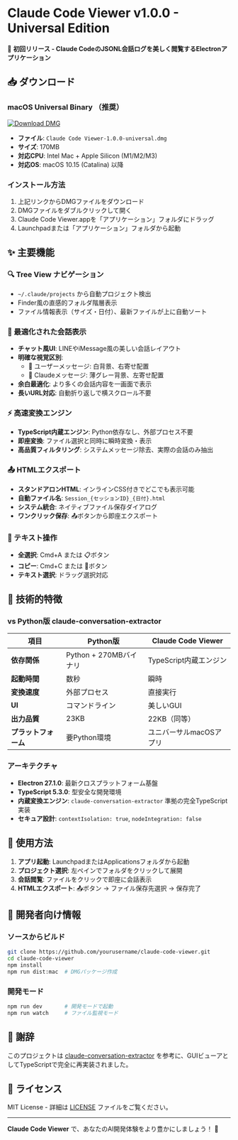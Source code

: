 # Claude Code Viewer v1.0.0 - Universal Edition

🎉 **初回リリース - Claude CodeのJSONL会話ログを美しく閲覧するElectronアプリケーション**

## 📥 ダウンロード

### macOS Universal Binary （推奨）
[![Download DMG](https://img.shields.io/badge/Download-DMG%20170MB-blue?style=for-the-badge&logo=apple)](https://github.com/yourusername/claude-code-viewer/raw/main/dist/build/Claude%20Code%20Viewer-1.0.0-universal.dmg)

- **ファイル**: `Claude Code Viewer-1.0.0-universal.dmg`
- **サイズ**: 170MB
- **対応CPU**: Intel Mac + Apple Silicon (M1/M2/M3)
- **対応OS**: macOS 10.15 (Catalina) 以降

### インストール方法
1. 上記リンクからDMGファイルをダウンロード
2. DMGファイルをダブルクリックして開く
3. Claude Code Viewer.appを「アプリケーション」フォルダにドラッグ
4. Launchpadまたは「アプリケーション」フォルダから起動

## ✨ 主要機能

### 🔍 Tree View ナビゲーション
- `~/.claude/projects` から自動プロジェクト検出
- Finder風の直感的フォルダ階層表示
- ファイル情報表示（サイズ・日付）、最新ファイルが上に自動ソート

### 💬 最適化された会話表示
- **チャット風UI**: LINEやiMessage風の美しい会話レイアウト
- **明確な視覚区別**: 
  - 👤 ユーザーメッセージ: 白背景、右寄せ配置
  - 🤖 Claudeメッセージ: 薄グレー背景、左寄せ配置
- **余白最適化**: より多くの会話内容を一画面で表示
- **長いURL対応**: 自動折り返しで横スクロール不要

### ⚡ 高速変換エンジン
- **TypeScript内蔵エンジン**: Python依存なし、外部プロセス不要
- **即座変換**: ファイル選択と同時に瞬時変換・表示
- **高品質フィルタリング**: システムメッセージ除去、実際の会話のみ抽出

### 📤 HTMLエクスポート
- **スタンドアロンHTML**: インラインCSS付きでどこでも表示可能
- **自動ファイル名**: `Session_{セッションID}_{日付}.html`
- **システム統合**: ネイティブファイル保存ダイアログ
- **ワンクリック保存**: 📤ボタンから即座エクスポート

### 🎨 テキスト操作
- **全選択**: Cmd+A または 📋ボタン
- **コピー**: Cmd+C または 📄ボタン
- **テキスト選択**: ドラッグ選択対応

## 🚀 技術的特徴

### vs Python版 claude-conversation-extractor
| 項目 | Python版 | Claude Code Viewer |
|------|----------|-------------------|
| **依存関係** | Python + 270MBバイナリ | TypeScript内蔵エンジン |
| **起動時間** | 数秒 | 瞬時 |
| **変換速度** | 外部プロセス | 直接実行 |
| **UI** | コマンドライン | 美しいGUI |
| **出力品質** | 23KB | 22KB（同等） |
| **プラットフォーム** | 要Python環境 | ユニバーサルmacOSアプリ |

### アーキテクチャ
- **Electron 27.1.0**: 最新クロスプラットフォーム基盤
- **TypeScript 5.3.0**: 型安全な開発環境
- **内蔵変換エンジン**: `claude-conversation-extractor` 準拠の完全TypeScript実装
- **セキュア設計**: `contextIsolation: true`, `nodeIntegration: false`

## 🎯 使用方法

1. **アプリ起動**: LaunchpadまたはApplicationsフォルダから起動
2. **プロジェクト選択**: 左ペインでフォルダをクリックして展開
3. **会話閲覧**: ファイルをクリックで即座に会話表示
4. **HTMLエクスポート**: 📤ボタン → ファイル保存先選択 → 保存完了

## 🔧 開発者向け情報

### ソースからビルド
```bash
git clone https://github.com/yourusername/claude-code-viewer.git
cd claude-code-viewer
npm install
npm run dist:mac  # DMGパッケージ作成
```

### 開発モード
```bash
npm run dev       # 開発モードで起動
npm run watch     # ファイル監視モード
```

## 🙏 謝辞

このプロジェクトは [claude-conversation-extractor](https://github.com/ZeroSumQuant/claude-conversation-extractor) を参考に、GUIビューアとしてTypeScriptで完全に再実装されました。

## 📄 ライセンス

MIT License - 詳細は [LICENSE](LICENSE) ファイルをご覧ください。

---

**Claude Code Viewer** で、あなたのAI開発体験をより豊かにしましょう！ 🚀